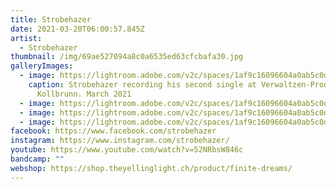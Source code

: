 ```yaml
---
title: Strobehazer
date: 2021-03-20T06:00:57.845Z
artist:
  - Strobehazer
thumbnail: /img/69ae527094a8c0a6535ed63cfcbafa30.jpg
galleryImages:
  - image: https://lightroom.adobe.com/v2c/spaces/1af9c16096604a0ab5c0ded15fda07dd/assets/8a27f714f29e0f78ba383ebd5900806b/revisions/0290e74d668641ca8db703fc879b6338/renditions/62ac22ba8fd933d826026f4276aaaea6
    caption: Strobehazer recording his second single at Verwaltzen-Productions,
      Kollbrunn. March 2021
  - image: https://lightroom.adobe.com/v2c/spaces/1af9c16096604a0ab5c0ded15fda07dd/assets/242aeae2b0ac9b2940a4c573615f7e2e/revisions/cfafcb7a1a3c43bca1ae67d3b13e49ae/renditions/3931a5ca072a52559deb7decde81bf50
  - image: https://lightroom.adobe.com/v2c/spaces/1af9c16096604a0ab5c0ded15fda07dd/assets/2e838a94f431012eaee39b071404d980/revisions/54acb3b7ac0c41ad8dd0e894ad4696ed/renditions/ef90f49ff6e3ecb5834c007bc9a6203f
  - image: https://lightroom.adobe.com/v2c/spaces/1af9c16096604a0ab5c0ded15fda07dd/assets/ecc24e8420154aa595b3504ff9620145/revisions/755de2d420ac4634abf1821019753c04/renditions/6871e22e40acada6e9c978bbeba96c6e
facebook: https://www.facebook.com/strobehazer
instagram: https://www.instagram.com/strobehazer/
youtube: https://www.youtube.com/watch?v=52NRbsW846c
bandcamp: ""
webshop: https://shop.theyellinglight.ch/product/finite-dreams/
---
```

